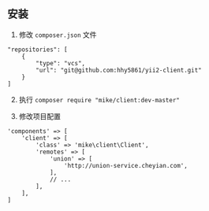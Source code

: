 ## 安装

1. 修改 `composer.json` 文件


```
"repositories": [
    {
        "type": "vcs",
        "url": "git@github.com:hhy5861/yii2-client.git"
    }
]
```

2. 执行 `composer require "mike/client:dev-master"`

3. 修改项目配置

```
'components' => [
    'client' => [
        'class' => 'mike\client\Client',
        'remotes' => [
            'union' => [
                'http://union-service.cheyian.com',
            ],
            // ...
        ],
    ],
]
```
